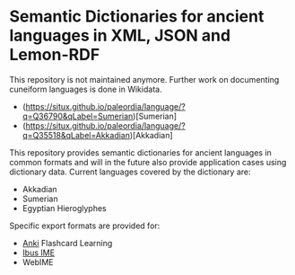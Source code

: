 # Semantic Dictionaries for ancient languages in XML, JSON and Lemon-RDF

This repository is not maintained anymore.
Further work on documenting cuneiform languages is done in Wikidata.
- (https://situx.github.io/paleordia/language/?q=Q36790&qLabel=Sumerian)[Sumerian]
- (https://situx.github.io/paleordia/language/?q=Q35518&qLabel=Akkadian)[Akkadian]

This repository provides semantic dictionaries for ancient languages in common formats and will in the future also provide application cases using dictionary data.
Current languages covered by the dictionary are:
- Akkadian
- Sumerian
- Egyptian Hieroglyphes 

Specific export formats are provided for:
- [Anki](https://apps.ankiweb.net) Flashcard Learning
- [Ibus IME](https://github.com/ibus/ibus)
- WebIME
